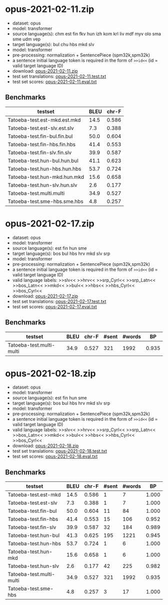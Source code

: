 # opus-2021-02-11.zip

* dataset: opus
* model: transformer
* source language(s): chm est fin fkv hun izh kom krl liv mdf myv olo sma sme udm vep
* target language(s): bul chu hbs mkd slv
* model: transformer
* pre-processing: normalization + SentencePiece (spm32k,spm32k)
* a sentence initial language token is required in the form of `>>id<<` (id = valid target language ID)
* download: [opus-2021-02-11.zip](https://object.pouta.csc.fi/Tatoeba-MT-models/fiu-zls/opus-2021-02-11.zip)
* test set translations: [opus-2021-02-11.test.txt](https://object.pouta.csc.fi/Tatoeba-MT-models/fiu-zls/opus-2021-02-11.test.txt)
* test set scores: [opus-2021-02-11.eval.txt](https://object.pouta.csc.fi/Tatoeba-MT-models/fiu-zls/opus-2021-02-11.eval.txt)

## Benchmarks

| testset               | BLEU  | chr-F |
|-----------------------|-------|-------|
| Tatoeba-test.est-mkd.est.mkd 	| 14.5 	| 0.586 |
| Tatoeba-test.est-slv.est.slv 	| 7.3 	| 0.388 |
| Tatoeba-test.fin-bul.fin.bul 	| 50.0 	| 0.604 |
| Tatoeba-test.fin-hbs.fin.hbs 	| 41.4 	| 0.553 |
| Tatoeba-test.fin-slv.fin.slv 	| 39.9 	| 0.587 |
| Tatoeba-test.hun-bul.hun.bul 	| 41.1 	| 0.623 |
| Tatoeba-test.hun-hbs.hun.hbs 	| 53.7 	| 0.724 |
| Tatoeba-test.hun-mkd.hun.mkd 	| 15.6 	| 0.658 |
| Tatoeba-test.hun-slv.hun.slv 	| 2.6 	| 0.177 |
| Tatoeba-test.multi.multi 	| 34.9 	| 0.527 |
| Tatoeba-test.sme-hbs.sme.hbs 	| 4.8 	| 0.257 |

# opus-2021-02-17.zip

* dataset: opus
* model: transformer
* source language(s): est fin hun sme
* target language(s): bos bul hbs hrv mkd slv srp
* model: transformer
* pre-processing: normalization + SentencePiece (spm32k,spm32k)
* a sentence initial language token is required in the form of `>>id<<` (id = valid target language ID)
* valid language labels: >>slv<< >>hrv<< >>srp_Cyrl<< >>srp_Latn<< >>bos_Latn<< >>mkd<< >>bul<< >>hbs<< >>hbs_Cyrl<< >>bos_Cyrl<<
* download: [opus-2021-02-17.zip](https://object.pouta.csc.fi/Tatoeba-MT-models/fiu-zls/opus-2021-02-17.zip)
* test set translations: [opus-2021-02-17.test.txt](https://object.pouta.csc.fi/Tatoeba-MT-models/fiu-zls/opus-2021-02-17.test.txt)
* test set scores: [opus-2021-02-17.eval.txt](https://object.pouta.csc.fi/Tatoeba-MT-models/fiu-zls/opus-2021-02-17.eval.txt)

## Benchmarks

| testset | BLEU  | chr-F | #sent | #words | BP |
|---------|-------|-------|-------|--------|----|
| Tatoeba-test.multi-multi 	| 34.9 	| 0.527 	| 321 	| 1992 	| 0.935 |

# opus-2021-02-18.zip

* dataset: opus
* model: transformer
* source language(s): est fin hun sme
* target language(s): bos bul hbs hrv mkd slv srp
* model: transformer
* pre-processing: normalization + SentencePiece (spm32k,spm32k)
* a sentence initial language token is required in the form of `>>id<<` (id = valid target language ID)
* valid language labels: >>slv<< >>hrv<< >>srp_Cyrl<< >>srp_Latn<< >>bos_Latn<< >>mkd<< >>bul<< >>hbs<< >>hbs_Cyrl<< >>bos_Cyrl<<
* download: [opus-2021-02-18.zip](https://object.pouta.csc.fi/Tatoeba-MT-models/fiu-zls/opus-2021-02-18.zip)
* test set translations: [opus-2021-02-18.test.txt](https://object.pouta.csc.fi/Tatoeba-MT-models/fiu-zls/opus-2021-02-18.test.txt)
* test set scores: [opus-2021-02-18.eval.txt](https://object.pouta.csc.fi/Tatoeba-MT-models/fiu-zls/opus-2021-02-18.eval.txt)

## Benchmarks

| testset | BLEU  | chr-F | #sent | #words | BP |
|---------|-------|-------|-------|--------|----|
| Tatoeba-test.est-mkd 	| 14.5 	| 0.586 	| 1 	| 7 	| 1.000 |
| Tatoeba-test.est-slv 	| 7.3 	| 0.388 	| 1 	| 7 	| 1.000 |
| Tatoeba-test.fin-bul 	| 50.0 	| 0.604 	| 11 	| 84 	| 1.000 |
| Tatoeba-test.fin-hbs 	| 41.4 	| 0.553 	| 15 	| 106 	| 0.952 |
| Tatoeba-test.fin-slv 	| 39.9 	| 0.587 	| 32 	| 184 	| 0.989 |
| Tatoeba-test.hun-bul 	| 41.3 	| 0.625 	| 195 	| 1221 	| 0.945 |
| Tatoeba-test.hun-hbs 	| 53.7 	| 0.724 	| 1 	| 6 	| 1.000 |
| Tatoeba-test.hun-mkd 	| 15.6 	| 0.658 	| 1 	| 6 	| 1.000 |
| Tatoeba-test.hun-slv 	| 2.6 	| 0.177 	| 42 	| 225 	| 0.982 |
| Tatoeba-test.multi-multi 	| 34.9 	| 0.527 	| 321 	| 1992 	| 0.935 |
| Tatoeba-test.sme-hbs 	| 4.8 	| 0.257 	| 3 	| 17 	| 1.000 |

